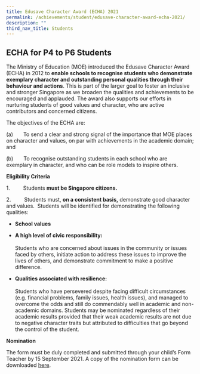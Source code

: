 ```yaml
---
title: Edusave Character Award (ECHA) 2021
permalink: /achievements/student/edusave-character-award-echa-2021/
description: ""
third_nav_title: Students
---
```

ECHA for P4 to P6 Students
--------------------------

The Ministry of Education (MOE) introduced the Edusave Character Award (ECHA) in 2012 to **enable schools to recognise students who demonstrate exemplary character and outstanding personal qualities through their behaviour and actions**. This is part of the larger goal to foster an inclusive and stronger Singapore as we broaden the qualities and achievements to be encouraged and applauded. The award also supports our efforts in nurturing students of good values and character, who are active contributors and concerned citizens.  
  

The objectives of the ECHA are:

(a)       To send a clear and strong signal of the importance that MOE places on character and values, on par with achievements in the academic domain; and  
  

(b)       To recognise outstanding students in each school who are exemplary in character, and who can be role models to inspire others.  

**Eligibility Criteria**

1.         Students **must be Singapore citizens.** 

2.         Students must, **on a consistent basis,** demonstrate good character and values.  Students will be identified for demonstrating the following qualities:          

*   **School values**
    
*   **A high level of civic responsibility:**   <br> <br>
Students who are concerned about issues in the community or issues faced by others, initiate action to address these issues to improve the lives of others, and demonstrate commitment to make a positive difference.
    
*   **Qualities associated with resilience:**  <br> <br>
Students who have persevered despite facing difficult circumstances (e.g. financial problems, family issues, health issues), and managed to overcome the odds and still do commendably well in academic and non-academic domains. Students may be nominated regardless of their academic results provided that their weak academic results are not due to negative character traits but attributed to difficulties that go beyond the control of the student.

**Nomination**

The form must be duly completed and submitted through your child’s Form Teacher by 15 September 2021. A copy of the nomination form can be downloaded [here](/files/A2_ECHA%20nomination%20form%202021%20for%20stakeholders.pdf).